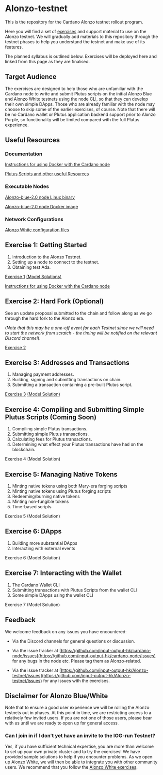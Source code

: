 # Alonzo-testnet
This is the repository for the Cardano Alonzo testnet rollout program.

Here you will find a set of [exercises](https://github.com/input-output-hk/Alonzo-testnet/tree/main/Alonzo-exercises) and support material to use on the Alonzo testnet. We will gradually add materials to this repository through the testnet phases to help you understand the testnet and make use of its features.

The planned syllabus is outlined below.  Exercises will be deployed here and linked from this page as they are finalised.

## Target Audience

The exercises are designed to help those who are unfamiliar with the Cardano node to write and submit Plutus scripts on the initial Alonzo Blue and Alonzo White testnets using the node CLI, so that they can develop their own simple DApps.  Those who are already familiar with the node may choose to skip some of the earlier exercises, of course. Note that there will be no Cardano wallet or Plutus application backend support prior to Alonzo Purple, so functionality will be limited compared with the full Plutus experience.

## Useful Resources

### Documentation

[Instructions for using Docker with the Cardano node](documentation/docker.md)

[Plutus Scripts and other useful Resources](resources/)

### Executable Nodes

[Alonzo-blue-2.0 node Linux binary](https://hydra.iohk.io/build/6662400)

[Alonzo-blue-2.0 node Docker image](https://hydra.iohk.io/build/6662381)

### Network Configurations


[Alonzo White configuration files](https://github.com/input-output-hk/iohk-nix/pull/483)

## Exercise 1: Getting Started

1. Introduction to the Alonzo Testnet.
1. Setting up a node to connect to the testnet.
1. Obtaining test Ada.  


[Exercise 1](https://github.com/input-output-hk/Alonzo-testnet/tree/main/Alonzo-exercises/alonzo-white/1_Alonzo-white-exercise-1.md)
[(Model Solutions)](https://github.com/input-output-hk/Alonzo-testnet/tree/main/Alonzo-solutions/exercise1)

[Instructions for using Docker with the Cardano node](docker.md)

## Exercise 2: Hard Fork (Optional)

See an update proposal submitted to the chain and follow along as we go through the hard fork to the Alonzo era.  

(*Note that this may be a one-off event for each Testnet since we will need to start the network from scratch - the timing will be notified on the relevant Discord channel*).

[Exercise 2](Alonzo-exercises/alonzo-white/2_Alonzo-white-exercise-2.md)

## Exercise 3: Addresses and Transactions

1. Managing payment addresses.
1. Building, signing and submitting transactions on chain.  
1. Submitting a transaction containing a pre-built Plutus script.

[Exercise 3](Alonzo-exercises/alonzo-white/3_Alonzo-white-exercise-3.md)
[(Model Solution)](Alonzo-solutions/exercise3/e3SampleSolution.md)

## Exercise 4: Compiling and Submitting Simple Plutus Scripts (Coming Soon)


1. Compiling simple Plutus transactions. 
2. Submitting simple Plutus transactions. 
3. Calculating fees for Plutus transactions.
4. Determining what effect your Plutus transactions have had on the blockchain.

Exercise 4
(Model Solution)

## Exercise 5: Managing Native Tokens


1. Minting native tokens using both Mary-era forging scripts
1. Minting native tokens using Plutus forging scripts
1. Redeeming/burning native tokens
1. Minting non-fungible tokens
1. Time-based scripts


Exercise 5
(Model Solution)

## Exercise 6: DApps


1. Building more substantial DApps
2. Interacting with external events


Exercise 6
(Model Solution)

## Exercise 7: Interacting with the Wallet


1. The Cardano Wallet CLI
2. Submitting transactions with Plutus Scripts from the wallet CLI
3. Some simple DApps using the wallet CLI


Exercise 7
(Model Solution)

## Feedback


We welcome feedback on any issues you have encountered:

- Via the Discord channels for general questions or discussion.

- Via the issue tracker at [https://github.com/input-output-hk/cardano-node/issues](https://github.com/input-output-hk/cardano-node/issues) for any bugs in the node etc.  Please tag them as Alonzo-related.

- Via the issue tracker at [https://github.com/input-output-hk/Alonzo-testnet/issues](https://github.com/input-output-hk/Alonzo-testnet/issues) for any issues with the exercises.

## Disclaimer for Alonzo Blue/White

Note that to ensure a good user experience we will be rolling the Alonzo testnets out in phases. At this point in time, we are restricting access to a relatively few invited users. If you are not one of those users, please bear with us until we are ready to open up for general access.

### Can I join in if I don't yet have an invite to the IOG-run Testnet?

Yes, if you have sufficient technical expertise, you are more than welcome to set up your own private cluster and to try the exercises!
We have provided sample solutions to help if you encounter problems.
As we open up Alonzo White, we will then be able to integrate you with other community users.
We recommend that you follow the [Alonzo White exercises](Alonzo-exercises/alonzo-white).


